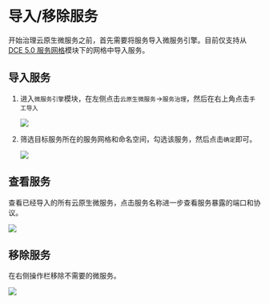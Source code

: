 # 导入/移除服务

开始治理云原生微服务之前，首先需要将服务导入微服务引擎。目前仅支持从 [DCE 5.0 服务网格](../../mspider/intro/what.md)模块下的网格中导入服务。

## 导入服务

1. 进入`微服务引擎`模块，在左侧点击`云原生微服务`->`服务治理`，然后在右上角点击`手工导入`

    ![](https://docs.daocloud.io/daocloud-docs-images/docs/zh/docs/skoala/images/cloudms-import01.png)

2. 筛选目标服务所在的服务网格和命名空间，勾选该服务，然后点击`确定`即可。

    ![](https://docs.daocloud.io/daocloud-docs-images/docs/zh/docs/skoala/images/cloudms-import02.png)

## 查看服务

查看已经导入的所有云原生微服务，点击服务名称进一步查看服务暴露的端口和协议。

![](https://docs.daocloud.io/daocloud-docs-images/docs/zh/docs/skoala/images/cloudms-import04.png)

## 移除服务

在右侧操作栏移除不需要的微服务。

![](https://docs.daocloud.io/daocloud-docs-images/docs/zh/docs/skoala/images/cloudms-import03.png)

